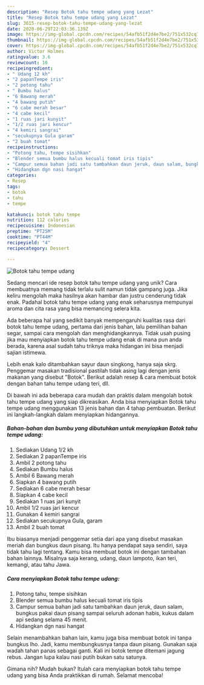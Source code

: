 ```yaml
---
description: "Resep Botok tahu tempe udang yang Lezat"
title: "Resep Botok tahu tempe udang yang Lezat"
slug: 3615-resep-botok-tahu-tempe-udang-yang-lezat
date: 2020-06-29T22:03:36.139Z
image: https://img-global.cpcdn.com/recipes/54afb51f2d4e7be2/751x532cq70/botok-tahu-tempe-udang-foto-resep-utama.jpg
thumbnail: https://img-global.cpcdn.com/recipes/54afb51f2d4e7be2/751x532cq70/botok-tahu-tempe-udang-foto-resep-utama.jpg
cover: https://img-global.cpcdn.com/recipes/54afb51f2d4e7be2/751x532cq70/botok-tahu-tempe-udang-foto-resep-utama.jpg
author: Victor Holmes
ratingvalue: 3.6
reviewcount: 10
recipeingredient:
- " Udang 12 kh"
- "2 papanTempe iris"
- "2 potong tahu"
- " Bumbu halus"
- "6 Bawang merah"
- "4 bawang putih"
- "6 cabe merah besar"
- "4 cabe kecil"
- "1 ruas jari kunyit"
- "1/2 ruas jari kencur"
- "4 kemiri sangrai"
- "secukupnya Gula garam"
- "2 buah tomat"
recipeinstructions:
- "Potong tahu, tempe sisihkan"
- "Blender semua bumbu halus kecuali tomat iris tipis"
- "Campur semua bahan jadi satu tambahkan daun jeruk, daun salam, bungkus pakai daun pisang sampai seluruh adonan habis, kukus dalam api sedang selama 45 menit."
- "Hidangkan dgn nasi hangat"
categories:
- Resep
tags:
- botok
- tahu
- tempe

katakunci: botok tahu tempe 
nutrition: 112 calories
recipecuisine: Indonesian
preptime: "PT25M"
cooktime: "PT44M"
recipeyield: "4"
recipecategory: Dessert

---
```



![Botok tahu tempe udang](https://img-global.cpcdn.com/recipes/54afb51f2d4e7be2/751x532cq70/botok-tahu-tempe-udang-foto-resep-utama.jpg)

Sedang mencari ide resep botok tahu tempe udang yang unik? Cara membuatnya memang tidak terlalu sulit namun tidak gampang juga. Jika keliru mengolah maka hasilnya akan hambar dan justru cenderung tidak enak. Padahal botok tahu tempe udang yang enak seharusnya mempunyai aroma dan cita rasa yang bisa memancing selera kita.

Ada beberapa hal yang sedikit banyak mempengaruhi kualitas rasa dari botok tahu tempe udang, pertama dari jenis bahan, lalu pemilihan bahan segar, sampai cara mengolah dan menghidangkannya. Tidak usah pusing jika mau menyiapkan botok tahu tempe udang enak di mana pun anda berada, karena asal sudah tahu triknya maka hidangan ini bisa menjadi sajian istimewa.

Lebih enak kalo ditambahkan sayur daun singkong, hanya saja skrg. Penggemar masakan tradisional pastilah tidak asing lagi dengan jenis makanan yang disebut &#34;Botok&#34;. Berikut adalah resep &amp; cara membuat botok dengan bahan tahu tempe udang teri, dll.


Di bawah ini ada beberapa cara mudah dan praktis dalam mengolah botok tahu tempe udang yang siap dikreasikan. Anda bisa menyiapkan Botok tahu tempe udang menggunakan 13 jenis bahan dan 4 tahap pembuatan. Berikut ini langkah-langkah dalam menyiapkan hidangannya.

<!--inarticleads1-->

##### Bahan-bahan dan bumbu yang dibutuhkan untuk menyiapkan Botok tahu tempe udang:

1. Sediakan  Udang 1/2 kh
1. Sediakan 2 papanTempe iris
1. Ambil 2 potong tahu
1. Sediakan  Bumbu halus
1. Ambil 6 Bawang merah
1. Siapkan 4 bawang putih
1. Sediakan 6 cabe merah besar
1. Siapkan 4 cabe kecil
1. Sediakan 1 ruas jari kunyit
1. Ambil 1/2 ruas jari kencur
1. Gunakan 4 kemiri sangrai
1. Sediakan secukupnya Gula, garam
1. Ambil 2 buah tomat


Ibu biasanya menjadi penggemar setia dari apa yang disebut masakan meriah dan bungkus daun pisang. Itu hanya pendapat saya sendiri, saya tidak tahu lagi tentang. Kamu bisa membuat botok ini dengan tambahan bahan lainnya. Misalnya saja kerang, udang, daun lampoto, ikan teri, kemangi, atau tahu Jawa. 

<!--inarticleads2-->

##### Cara menyiapkan Botok tahu tempe udang:

1. Potong tahu, tempe sisihkan
1. Blender semua bumbu halus kecuali tomat iris tipis
1. Campur semua bahan jadi satu tambahkan daun jeruk, daun salam, bungkus pakai daun pisang sampai seluruh adonan habis, kukus dalam api sedang selama 45 menit.
1. Hidangkan dgn nasi hangat


Selain menambahkan bahan lain, kamu juga bisa membuat botok ini tanpa bungkus lho. Jadi, kamu membungkusnya tanpa daun pisang. Gunakan saja wadah tahan panas sebagai ganti. Kali ini botok tempe ditemani jagung rebus. Jangan lupa kalau nasi putih bukan satu satunya. 

Gimana nih? Mudah bukan? Itulah cara menyiapkan botok tahu tempe udang yang bisa Anda praktikkan di rumah. Selamat mencoba!
